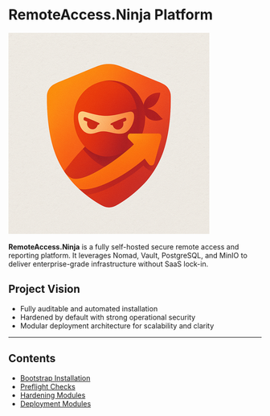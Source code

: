# RemoteAccess.Ninja Platform

![RemoteAccess.Ninja Logo](../images/remoteaccessninja.png)

**RemoteAccess.Ninja** is a fully self-hosted secure remote access and reporting platform. It leverages Nomad, Vault, PostgreSQL, and MinIO to deliver enterprise-grade infrastructure without SaaS lock-in.

## Project Vision

- Fully auditable and automated installation
- Hardened by default with strong operational security
- Modular deployment architecture for scalability and clarity

---

## Contents

- [Bootstrap Installation](../bootstrap/README.md)
- [Preflight Checks](../preflight/README.md)
- [Hardening Modules](../hardening/README.md)
- [Deployment Modules](../modules/README.md)
